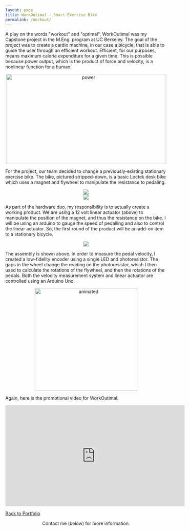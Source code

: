 ```yaml
---
layout: page
title: WorkOutimal - Smart Exercise Bike
permalink: /Workout/
---
```


A play on the words "workout" and "optimal", WorkOutimal was my Capstone project in the M.Eng. program at UC Berkeley. The goal of the project was to create a cardio machine, in our case a bicycle, that is able to guide the user through an efficient workout. Efficient, for our purposes, means maximum calorie expenditure for a given time. This is possible because power output, which is the product of force and velocity, is a nonlinear function for a human.

<center><img src="https://live.staticflickr.com/7904/47596702071_7ed66fbc02.jpg" width="500" height="281" alt="power"></center>

For the project, our team decided to change a previously-existing stationary exercise bike. The bike, pictured stripped-down, is a basic Loctek desk bike which uses a magnet and flywheel to manipulate the resistance to pedaling.

<center><img src="https://static.wixstatic.com/media/4d6d5c_266489fd5d144c33b4eb96328d6cf9b2~mv2_d_5984_3366_s_4_2.jpg/v1/fill/w_920,h_518,al_c,q_85,usm_0.66_1.00_0.01/4d6d5c_266489fd5d144c33b4eb96328d6cf9b2~mv2_d_5984_3366_s_4_2.webp"></center>

<center><img src="https://static.wixstatic.com/media/4d6d5c_471a1cb5dcd4447db211589501da7cda~mv2_d_3024_4032_s_4_2.jpg/v1/fill/w_600,h_800,al_c,q_85,usm_0.66_1.00_0.01/4d6d5c_471a1cb5dcd4447db211589501da7cda~mv2_d_3024_4032_s_4_2.webp"></center>

As part of the hardware duo, my responsibility is to actually create a working product. We are using a 12 volt linear actuator (above) to manipulate the position of the magnet, and thus the resistance on the bike. I will be using an arduino to gauge the speed of pedalling and also to control the linear actuator. So, the first round of the product will be an add-on item to a stationary bicycle.

<center><img src="https://static.wixstatic.com/media/4d6d5c_83c2dd292d944751ba8556effb0363e0~mv2.jpg/v1/fill/w_920,h_710,al_c,q_85,usm_0.66_1.00_0.01/4d6d5c_83c2dd292d944751ba8556effb0363e0~mv2.webp"></center>

The assembly is shown above. In order to measure the pedal velocity, I created a low-fidelity encoder using a single LED and photoresistor. The gaps in the wheel change the reading on the photoresistor, which I then used to calculate the rotations of the flywheel, and then the rotations of the pedals. Both the velocity measurement system and linear actuator are controlled using an Arduino Uno.

<center><img src="https://live.staticflickr.com/7827/46872564974_4f4ff6b3e2.jpg" width="320" height="320" alt="animated"></center>

Again, here is the promotional video for WorkOutimal:

<center><iframe width="560" height="315" src="https://www.youtube.com/embed/F1LDj81z75A" frameborder="0" allow="accelerometer; autoplay; encrypted-media; gyroscope; picture-in-picture" allowfullscreen></iframe></center>

[Back to Portfolio](https://meredithmeyer.info/)
<br>
<center>Contact me (below) for more information.</center>
